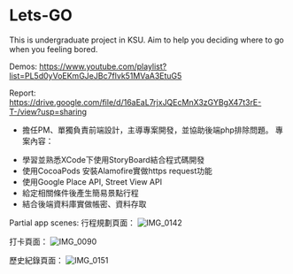 # Lets-GO
This is undergraduate project in KSU.
Aim to help you deciding where to go when you feeling bored.

Demos: https://www.youtube.com/playlist?list=PL5d0yVoEKmGJeJBc7flvk51MVaA3EtuG5

Report: https://drive.google.com/file/d/16aEaL7rjxJQEcMnX3zGYBgX47t3rE-T-/view?usp=sharing

* 擔任PM、單獨負責前端設計，主導專案開發，並協助後端php排除問題。
專案內容：
- 學習並熟悉XCode下使用StoryBoard結合程式碼開發
- 使用CocoaPods 安裝Alamofire實做https request功能
- 使用Google Place API, Street View API
- 給定相關條件後產生簡易景點行程
- 結合後端資料庫實做帳密、資料存取

Partial app scenes:
行程規劃頁面：
![IMG_0142](https://github.com/LeoBKChen/Lets-GO/assets/23012132/760e4ea5-9724-470d-a721-6d3047a4a004)

打卡頁面：
![IMG_0090](https://github.com/LeoBKChen/Lets-GO/assets/23012132/84b35945-cfa9-4cca-9003-39eb16f76add)

歷史紀錄頁面：
![IMG_0151](https://github.com/LeoBKChen/Lets-GO/assets/23012132/cd679ce2-d9e5-40cb-a4b1-c8ded4e34149)


